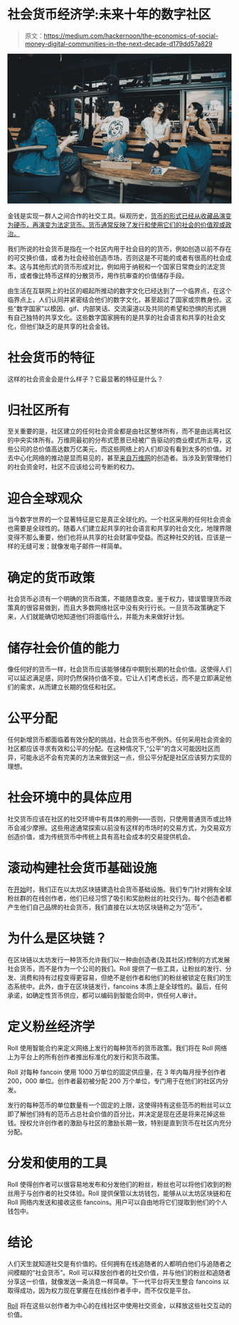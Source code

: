 # 社会货币经济学:未来十年的数字社区

> 原文：<https://medium.com/hackernoon/the-economics-of-social-money-digital-communities-in-the-next-decade-d179dd57a829>

![](img/c4cec933c0d6184d81eeed3d53e1dcfb.png)

金钱是实现一群人之间合作的社交工具。纵观历史，[货币的形式已经从收藏品演变为硬币，再演变为法定货币。货币通常反映了发行和使用它们的社会的价值观或政治。](https://nakamotoinstitute.org/shelling-out/)

我们所说的社会货币是指在一个社区内用于社会目的的货币，例如创造以前不存在的可交换价值，或者为社会经验创造市场，否则这是不可能的或者有很高的社会成本。这与其他形式的货币形成对比，例如用于纳税和一个国家日常商业的法定货币，或者像比特币这样的分散货币，用作抗审查的价值储存手段。

由生活在互联网上的社区的崛起所推动的数字文化已经达到了一个临界点，在这个临界点上，人们认同并紧密结合他们的数字文化，甚至超过了国家或宗教身份。这些“数字国家”以模因、gif、内部笑话、交流渠道以及共同的希望和恐惧的形式拥有自己独特的共享文化。这些数字国家拥有的是共享的社会语言和共享的社会文化，但他们缺乏的是共享的社会金钱。

# 社会货币的特征

这样的社会资金会是什么样子？它最显著的特征是什么？

# 归社区所有

至关重要的是，社区建立的任何社会资金都是由社区整体所有，而不是由远离社区的中央实体所有。万维网最初的分布式愿景已经被广告驱动的商业模式所主导，这些公司的总价值高达数万亿美元，而这些网络上的人们却没有看到太多的价值。对去中心化网络的推动是显而易见的，甚至[来自万维网](https://techcrunch.com/2018/10/09/tim-berners-lee-is-on-a-mission-to-decentralize-the-web/)的创造者。当涉及到管理他们的社会资金时，社区不应该给公司专断的权力。

# 迎合全球观众

当今数字世界的一个显著特征是它是真正全球化的。一个社区采用的任何社会资金也需要是全球性的。随着人们建立起共享的社会语言和共享的社会文化，地理界限变得不那么重要，他们也将从共享的社会财富中受益。而这种社交的钱，应该是一样的无缝可发；就像发电子邮件一样简单。

# 确定的货币政策

社会货币必须有一个明确的货币政策，不能随意改变。鉴于权力，错误管理货币政策真的很容易做到，而且大多数网络社区中没有央行行长。一旦货币政策确定下来，人们就能确切地知道他们将面临什么，并能为未来做好计划。

# 储存社会价值的能力

像任何好的货币一样，社会货币应该能够储存中期到长期的社会价值。这使得人们可以延迟满足感，同时仍然保持价值不变。它让人们考虑长远，而不是立即满足他们的需求，从而建立长期的信任和社区。

# 公平分配

任何新增货币都面临着有效分配的挑战，社会货币也不例外。任何采用社会资金的社区都应该寻求有效和公平的分配。在这种情况下,“公平”的含义可能因社区而异，可能永远不会有完美的方法来做到这一点，但公平分配是社区应该努力实现的理想。

# 社会环境中的具体应用

社交货币应该在社区的社交环境中有具体的用例——否则，只使用普通货币或比特币会减少摩擦。这些用途通常探索以前没有这样的市场时的交易方式，为交易双方创造价值，或为传统货币中传统上具有高社会成本的交易提供机会。

# 滚动构建社会货币基础设施

在[开始](https://tryroll.com/)时，我们正在以太坊区块链建造社会货币基础设施。我们专门针对拥有全球粉丝群的在线创作者，他们已经习惯了吸引和奖励粉丝的社交行为。每个创造者都产生他们自己品牌的社会货币，我们直接在以太坊区块链称之为“范币”。

# 为什么是区块链？

在区块链以太坊发行一种货币允许我们以一种由创造者(及其社区)控制的方式发展社会货币，而不是作为一个公司的我们。Roll 提供了一些工具，让粉丝的发行、分发、消费和持有过程变得更容易，但绝不是创作者和他们的粉丝被锁定在我们的生态系统中。此外，由于在区块链发行，fancoins 本质上是全球性的。最后，任何承诺，如确定性货币供应，都可以编码到智能合同中，供任何人审计。

# 定义粉丝经济学

Roll 使用智能合约来定义网络上发行的每种货币的货币政策。我们将在 Roll 网络上为平台上的所有创作者推出标准化的发行和货币政策。

Roll 对每种 fancoin 使用 1000 万单位的固定供应量，在 3 年内每月授予创作者 200，000 单位。创作者最初被分配 200 万个单位，专门用于在他们的社区内分发。

发行的每种范币的单位数量有一个固定的上限，这使得持有这些范币的粉丝可以立即了解他们持有的范币占总社会价值的百分比，并决定是现在还是将来花掉这些钱。授权允许创作者的激励与社区的激励长期一致，特别是直到货币在社区内充分分配。

# 分发和使用的工具

Roll 使得创作者可以很容易地发布和分发他们的粉丝，粉丝也可以将他们收到的粉丝用于与创作者的社交体验。Roll 提供保管以太坊钱包，能够从以太坊区块链和在 Roll 网络内发送和接收这些 fancoins。用户可以自由地将它们提取到他们的个人钱包中。

# 结论

人们天生就知道社交是有价值的。任何拥有在线追随者的人都明白他们与追随者之间模糊的“社会货币”。Roll 可以释放创作者的社交价值，并与他们的粉丝和追随者分享这一价值，就像发送一条消息一样简单。下一代平台将天生整合 fancoins 以取得成功，因为权力现在掌握在在线创作者手中，而不仅仅是平台。

[Roll](https://tryroll.com/) 将在这些以创作者为中心的在线社区中使用社交资金，以释放这些社交互动的价值。